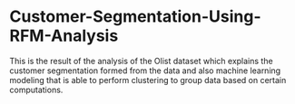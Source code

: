 # Customer-Segmentation-Using-RFM-Analysis
This is the result of the analysis of the Olist dataset which explains the customer segmentation formed from the data and also machine learning modeling that is able to perform clustering to group data based on certain computations.
